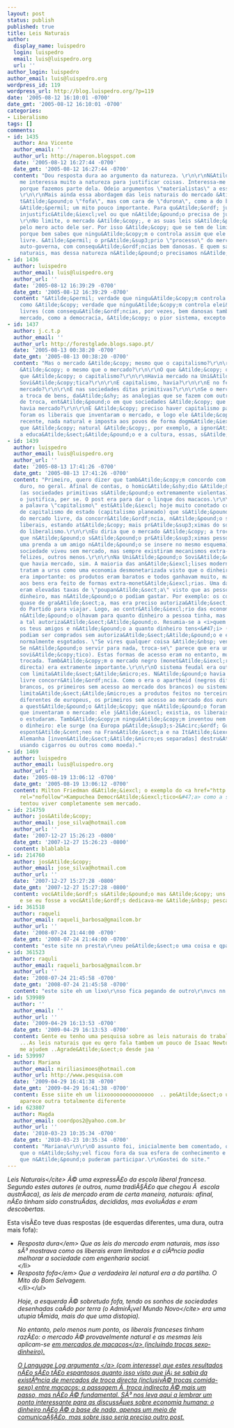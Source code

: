 ```yaml
---
layout: post
status: publish
published: true
title: Leis Naturais
author:
  display_name: luispedro
  login: luispedro
  email: luis@luispedro.org
  url: ''
author_login: luispedro
author_email: luis@luispedro.org
wordpress_id: 119
wordpress_url: http://blog.luispedro.org/?p=119
date: '2005-08-12 16:10:01 -0700'
date_gmt: '2005-08-12 16:10:01 -0700'
categories:
- Liberalismo
tags: []
comments:
- id: 1435
  author: Ana Vicente
  author_email: ''
  author_url: http://naperon.blogspot.com
  date: '2005-08-12 16:27:44 -0700'
  date_gmt: '2005-08-12 16:27:44 -0700'
  content: "Dou resposta dura ao argumento da natureza. \r\n\r\nN&Atilde;&pound;o
    me interessa muito a natureza para justificar coisas. Interessa-me a Natureza
    porque fazemos parte dela. Odeio argumentos \"materialistas\" a esse n&Atilde;&shy;vel.
    \r\n\r\nMais ainda essa abordagem das leis naturais do mercado &Atilde;&copy;
    t&Atilde;&pound;o \"fofa\", mas com cara de \"durona\", como a do bom selvagem.
    &Atilde;&permil; um mito pouco importante. Para qu&Atilde;&ordf; justificar o
    injustific&Atilde;&iexcl;vel ou que n&Atilde;&pound;o precisa de justifica&Atilde;&sect;&Atilde;&pound;o?
    \r\nNo limite, o mercado &Atilde;&copy;, e as suas leis s&Atilde;&pound;o impostas
    pelo mero acto dele ser. Por isso &Atilde;&copy; que se tem de limit&Atilde;&iexcl;-las,
    porque bem sabes que ningu&Atilde;&copy;m o controla assim que ele est&Atilde;&iexcl;
    livre. &Atilde;&permil; o pr&Atilde;&sup3;prio \"processo\" do mercado que se
    auto-governa, com consequ&Atilde;&ordf;ncias bem danosas. E quem sabe, v&Atilde;&iexcl;,
    naturais, mas dessa natureza n&Atilde;&pound;o precisamos n&Atilde;&sup3;s."
- id: 1436
  author: luispedro
  author_email: luis@luispedro.org
  author_url: ''
  date: '2005-08-12 16:39:29 -0700'
  date_gmt: '2005-08-12 16:39:29 -0700'
  content: "&Atilde;&permil; verdade que ningu&Atilde;&copy;m controla o mercado livre
    como &Atilde;&copy; verdade que ningu&Atilde;&copy;m controla elei&Atilde;&sect;&Atilde;&micro;es
    livres (com consequ&Atilde;&ordf;ncias, por vezes, bem danosas tamb&Atilde;&copy;m).\r\n\r\nO
    mercado, como a democracia, &Atilde;&copy; o pior sistema, excepto todos os outros."
- id: 1437
  author: j.c.t.p
  author_email: ''
  author_url: http://forestglade.blogs.sapo.pt/
  date: '2005-08-13 00:38:20 -0700'
  date_gmt: '2005-08-13 00:38:20 -0700'
  content: "Mas o mercado &Atilde;&copy; mesmo que o capitalismo?\r\n\r\nE o capitalismo
    &Atilde;&copy; o mesmo que o mercado?\r\n\r\nO que &Atilde;&copy; o mercado?\r\n\r\nO
    que &Atilde;&copy; o capitalismo?\r\n\r\nHavia mercado na Uni&Atilde;&pound;o
    Sovi&Atilde;&copy;tica?\r\n\r\nE capitalismo, havia?\r\n\r\nE no feudalismo, havia
    mercado?\r\n\r\nE nas sociedades ditas primitivas?\r\n\r\nSe o mercado &Atilde;&copy;
    a troca de bens, da&Atilde;&shy; as analogias que se fazem com outros sistemas
    de troca, ent&Atilde;&pound;o em que sociedades &Atilde;&copy; que n&Atilde;&pound;o
    havia mercado?\r\n\r\nE &Atilde;&copy; preciso haver capitalismo para haver mercado?\r\n\r\nOu
    foram os liberais que inventaram o mercado, e logo ele &Atilde;&copy; uma inven&Atilde;&sect;&Atilde;&pound;o
    recente, nada natural e imposta aos povos de forma dogm&Atilde;&iexcl;tica e totalit&Atilde;&iexcl;ria?\r\n\r\nO
    que &Atilde;&copy; natural &Atilde;&copy;, por exemplo, a ignor&Atilde;&cent;ncia,
    a educa&Atilde;&sect;&Atilde;&pound;o e a cultura, essas, s&Atilde;&pound;o adquiridas."
- id: 1439
  author: luispedro
  author_email: luis@luispedro.org
  author_url: ''
  date: '2005-08-13 17:41:26 -0700'
  date_gmt: '2005-08-13 17:41:26 -0700'
  content: "Primeiro, quero dizer que tamb&Atilde;&copy;m concordo com o argumento
    duro, no geral. Afinal de contas, o homic&Atilde;&shy;dio &Atilde;&copy; natural
    (as sociedades primitivas s&Atilde;&pound;o extremamente violentas) e isso n&Atilde;&pound;o
    o justifica, per se. O post era para dar o linque dos macacos.\r\n\r\nSegundo,
    a palavra \"capitalismo\" est&Atilde;&iexcl; hoje muito conotado com sistemas
    de capitalismo de estado (capitalismo planeado) que s&Atilde;&pound;o prevers&Atilde;&micro;es
    do mercado livre, da concorr&Atilde;&ordf;ncia, n&Atilde;&pound;o s&Atilde;&pound;o
    liberais, estando at&Atilde;&copy; mais pr&Atilde;&sup3;ximas do socialismo que
    do liberalismo.\r\n\r\nEu diria que o mercado &Atilde;&copy; a troca entre pessoas
    que n&Atilde;&pound;o s&Atilde;&pound;o pr&Atilde;&sup3;ximas pessoalmente (dar
    uma prenda a um amigo n&Atilde;&pound;o se insere no mesmo esquema).\r\n\r\nNenhuma
    sociedade viveu sem mercado, mas sempre existiram mecanismos extra-mercado. Alguns
    felizes, outros menos.\r\n\r\nNa Uni&Atilde;&pound;o Sovi&Atilde;&copy;tica, penso
    que havia mercado, sim. A maioria das an&Atilde;&iexcl;lises modernas que leio,
    tratam a urss como uma economia desmonetarizada visto que o dinheiro n&Atilde;&pound;o
    era importante: os produtos eram baratos e todos ganhavam muito, mas cujo acesso
    aos bens era feito de formas extra-monet&Atilde;&iexcl;rias. Uma das consequ&Atilde;&ordf;ncias
    eram elevadas taxas de \"poupan&Atilde;&sect;a\" visto que as pessoas tinham muito
    dinheiro, mas n&Atilde;&pound;o o podiam gastar. Por exemplo: os comboios eram
    quase de gra&Atilde;&sect;a, mas era preciso autoriza&Atilde;&sect;&Atilde;&pound;o
    do Partido para viajar. Logo, ao contr&Atilde;&iexcl;rio das economias ocidentais,
    n&Atilde;&pound;o olhavam para quanto dinheiro a pessoa tinha, mas se ela tinha
    a tal autoriza&Atilde;&sect;&Atilde;&pound;o. Resumia-se a <i>quem s&Atilde;&pound;o
    os teus amigos e n&Atilde;&pound;o a quanto dinheiro tens<&#47;i> (Poucos produtos
    podiam ser comprados sem autoriza&Atilde;&sect;&Atilde;&pound;o e esses estavam
    normalmente esgotados. \"Se vires qualquer coisa &Atilde;&nbsp; venda, compra.
    Se n&Atilde;&pound;o servir para nada, troca-se\" parece que era um prov&Atilde;&copy;rbio
    sovi&Atilde;&copy;tico). Estas formas de acesso eram no entanto, muitas vezes
    trocada. Tamb&Atilde;&copy;m o mercado negro (monet&Atilde;&iexcl;rio ou de troca
    directa) era extramente importante.\r\n\r\nO sistema feudal era outro mercado
    com limita&Atilde;&sect;&Atilde;&micro;es. N&Atilde;&pound;o havia igualdade,
    livre concorr&Atilde;&ordf;ncia. Como o era o apartheid (negros diferentes de
    brancos, os primeiros sem acesso ao mercado dos brancos) ou sistemas que imp&Atilde;&micro;em
    limita&Atilde;&sect;&Atilde;&micro;es a produtos feitos no terceiro mundo (chineses
    diferentes de europeus, os primeiros sem acesso ao mercado dos europeus).\r\n\r\nMas
    a quest&Atilde;&pound;o &Atilde;&copy; que n&Atilde;&pound;o foram os liberais
    que inventaram o mercado: ele j&Atilde;&iexcl; existia, os liberais s&Atilde;&sup3;
    o estudaram. Tamb&Atilde;&copy;m ningu&Atilde;&copy;m inventou nem imp&Atilde;&acute;s
    o dinheiro: ele surge (na Europa p&Atilde;&sup3;s-2&Acirc;&ordf; Guerra surgiu
    espont&Atilde;&cent;neo na Fran&Atilde;&sect;a e na It&Atilde;&iexcl;lia e na
    Alemanha [inven&Atilde;&sect;&Atilde;&micro;es separadas] destru&Atilde;&shy;das
    usando cigarros ou outros como moeda)."
- id: 1469
  author: luispedro
  author_email: luis@luispedro.org
  author_url: ''
  date: '2005-08-19 13:06:12 -0700'
  date_gmt: '2005-08-19 13:06:12 -0700'
  content: Milton Friedman d&Atilde;&iexcl; o exemplo do <a href="http:&#47;&#47;en.wikipedia.org&#47;wiki&#47;Democratic_Kampuchea"
    rel="nofollow">Kampuchea Democr&Atilde;&iexcl;tico<&#47;a> como a sociedade que
    tentou viver completamente sem mercado.
- id: 214759
  author: jos&Atilde;&copy;
  author_email: jose_silva@hotmail.com
  author_url: ''
  date: '2007-12-27 15:26:23 -0800'
  date_gmt: '2007-12-27 15:26:23 -0800'
  content: blablabla
- id: 214760
  author: jos&Atilde;&copy;
  author_email: jose_silva@hotmail.com
  author_url: ''
  date: '2007-12-27 15:27:28 -0800'
  date_gmt: '2007-12-27 15:27:28 -0800'
  content: voc&Atilde;&ordf;s s&Atilde;&pound;o mas &Atilde;&copy; uns grandes chatos
    e se eu fosse a voc&Atilde;&ordf;s dedicava-me &Atilde;&nbsp; pesca!!!
- id: 361518
  author: raqueli
  author_email: raqueli_barbosa@gmailcom.br
  author_url: ''
  date: '2008-07-24 21:44:00 -0700'
  date_gmt: '2008-07-24 21:44:00 -0700'
  content: "este site nn presta\r\neu pe&Atilde;&sect;o uma coisa e qparece outra"
- id: 361523
  author: raquli
  author_email: raqueli_barbosa@gmailcom.br
  author_url: ''
  date: '2008-07-24 21:45:58 -0700'
  date_gmt: '2008-07-24 21:45:58 -0700'
  content: "este site eh um lixo\r\nso fica pegando de outro\r\nvcs nn presta"
- id: 539989
  author: ''
  author_email: ''
  author_url: ''
  date: '2009-04-29 16:13:53 -0700'
  date_gmt: '2009-04-29 16:13:53 -0700'
  content: Gente eu tenho uma pesquisa sobre as leis naturais do trabalho de historia
    ...As leis naturais que eu qero fala tambem um pouco de Isaac Newton .. Poor favor
    me ajudem ..Agrade&Atilde;&sect;o desde jaa '
- id: 539997
  author: Mariana
  author_email: miriliasimoes@hotmail.com
  author_url: http://www.pesquisa.com
  date: '2009-04-29 16:41:38 -0700'
  date_gmt: '2009-04-29 16:41:38 -0700'
  content: Esse siite eh um liixooooooooooooooo  .. pe&Atilde;&sect;o uma coisa e
    aparece outra totalmente diferente
- id: 623807
  author: Magda
  author_email: coordpos2@yahoo.com.br
  author_url: ''
  date: '2010-03-23 10:35:34 -0700'
  date_gmt: '2010-03-23 10:35:34 -0700'
  content: "Mariana\r\n\r\nO assunto foi, inicialmente bem comentado, o problema foi
    que o n&Atilde;&shy;vel ficou fora da sua esfera de conhecimento e dos demais
    que n&Atilde;&pound;o puderam participar.\r\nGostei do site."
---
```

<p><cite>Leis Naturais<&#47;cite> &Atilde;&copy; uma express&Atilde;&pound;o da escola liberal francesa. Segundo estes autores (e outros, numa tradi&Atilde;&sect;&Atilde;&pound;o que chegou &Atilde;&nbsp; escola austr&Atilde;&shy;aca), as leis de mercado eram de certa maneira, naturais: afinal, n&Atilde;&pound;o tinham sido constru&Atilde;&shy;das, decididas, mas evolu&Atilde;&shy;das e eram descobertas.</p>
<p>Esta vis&Atilde;&pound;o teve duas respostas (de esquerdas diferentes, uma dura, outra mais fofa):</p>
<ul>
<li><em>Resposta  dura<&#47;em> Que as leis do mercado eram naturais, mas isso s&Atilde;&sup3; mostrava como os liberais eram limitados e a ci&Atilde;&ordf;ncia podia melhorar a sociedade com engenharia social.<br />
<&#47;li>
<li><em>Resposta fofa<&#47;em> Que a verdadeira lei natural era a da partilha. O Mito do Bom Selvagem.<br />
<&#47;li><&#47;ul></p>
<p>Hoje, a esquerda &Atilde;&copy; sobretudo fofa, tendo os sonhos de sociedades desenhadas ca&Atilde;&shy;do por terra (o <cite>Admir&Atilde;&iexcl;vel Mundo Novo<&#47;cite> era uma utupia t&Atilde;&shy;mida, mais do que uma distopia).</p>
<p>No entanto, pelo menos num ponto, os liberais franceses tinham raz&Atilde;&pound;o: o mercado &Atilde;&copy; provavelmente natural e as mesmas leis aplicam-se <a href="http:&#47;&#47;www.som.yale.edu&#47;Faculty&#47;keith.chen&#47;articles&#47;NYT text 6_5_05.pdf">em mercados de macacos<&#47;a> (incluindo trocas sexo-dinheiro).</p>
<p>O Language Log <a href="http:&#47;&#47;itre.cis.upenn.edu&#47;~myl&#47;languagelog&#47;archives&#47;002243.html">argumenta <&#47;a> (com interesse) que  estes resultados n&Atilde;&pound;o s&Atilde;&pound;o t&Atilde;&pound;o espantosos quanto isso visto que j&Atilde;&iexcl; se sabia da exist&Atilde;&ordf;ncia de mercados de troca directa (inclusiv&Atilde;&copy; trocas comida-sexo) entre macacos: a passagem &Atilde;&nbsp; troca indirecta &Atilde;&copy; mais um passo, mas n&Atilde;&pound;o &Atilde;&copy; fundamental. S&Atilde;&sup3; nos leva aqui a lembrar um ponto interessante para as discuss&Atilde;&micro;es sobre economia humana: o dinheiro n&Atilde;&pound;o &Atilde;&copy; a base de nada, apenas um meio de comunica&Atilde;&sect;&Atilde;&pound;o, mas sobre isso seria preciso outro post.</p>
